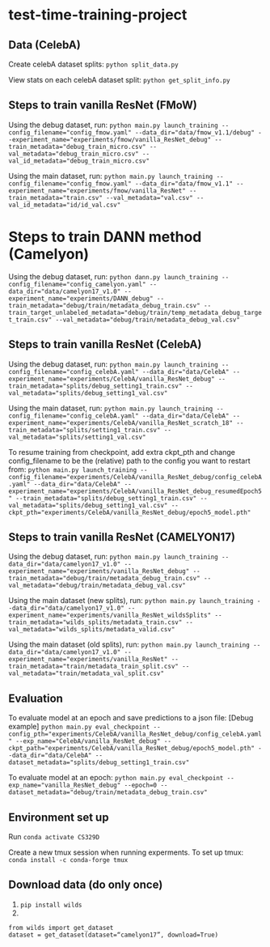 # test-time-training-project

## Data (CelebA)
Create celebA dataset splits:
```python split_data.py```

View stats on each celebA dataset split:
```python get_split_info.py```

## Steps to train vanilla ResNet (FMoW)
Using the debug dataset, run:
```python main.py launch_training --config_filename="config_fmow.yaml" --data_dir="data/fmow_v1.1/debug" --experiment_name="experiments/fmow/vanilla_ResNet_debug" --train_metadata="debug_train_micro.csv" --val_metadata="debug_train_micro.csv" --val_id_metadata="debug_train_micro.csv"```

Using the main dataset, run:
```python main.py launch_training --config_filename="config_fmow.yaml" --data_dir="data/fmow_v1.1" --experiment_name="experiments/fmow/vanilla_ResNet" --train_metadata="train.csv" --val_metadata="val.csv" --val_id_metadata="id/id_val.csv"```

# Steps to train DANN method (Camelyon)
Using the debug dataset, run:
```python dann.py launch_training --config_filename="config_camelyon.yaml" --data_dir="data/camelyon17_v1.0" --experiment_name="experiments/DANN_debug" --train_metadata="debug/train/metadata_debug_train.csv" --train_target_unlabeled_metadata="debug/train/temp_metadata_debug_target_train.csv" --val_metadata="debug/train/metadata_debug_val.csv"```


## Steps to train vanilla ResNet (CelebA)
Using the debug dataset, run:
```python main.py launch_training --config_filename="config_celebA.yaml" --data_dir="data/CelebA" --experiment_name="experiments/CelebA/vanilla_ResNet_debug" --train_metadata="splits/debug_setting1_train.csv" --val_metadata="splits/debug_setting1_val.csv"```

Using the main dataset, run:
```python main.py launch_training --config_filename="config_celebA.yaml" --data_dir="data/CelebA" --experiment_name="experiments/CelebA/vanilla_ResNet_scratch_18" --train_metadata="splits/setting1_train.csv" --val_metadata="splits/setting1_val.csv"```

To resume training from checkpoint, add extra ckpt_pth and change config_filename to be the (relative) path to the config you want to restart from:
```python main.py launch_training --config_filename="experiments/CelebA/vanilla_ResNet_debug/config_celebA.yaml" --data_dir="data/CelebA" --experiment_name="experiments/CelebA/vanilla_ResNet_debug_resumedEpoch5" --train_metadata="splits/debug_setting1_train.csv" --val_metadata="splits/debug_setting1_val.csv" --ckpt_pth="experiments/CelebA/vanilla_ResNet_debug/epoch5_model.pth"```

## Steps to train vanilla ResNet (CAMELYON17)
Using the debug dataset, run:
```python main.py launch_training --data_dir="data/camelyon17_v1.0" --experiment_name="experiments/vanilla_ResNet_debug" --train_metadata="debug/train/metadata_debug_train.csv" --val_metadata="debug/train/metadata_debug_val.csv"```

Using the main dataset (new splits), run:
```python main.py launch_training --data_dir="data/camelyon17_v1.0" --experiment_name="experiments/vanilla_ResNet_wildsSplits" --train_metadata="wilds_splits/metadata_train.csv" --val_metadata="wilds_splits/metadata_valid.csv"```

Using the main dataset (old splits), run:
```python main.py launch_training --data_dir="data/camelyon17_v1.0" --experiment_name="experiments/vanilla_ResNet" --train_metadata="train/metadata_train_split.csv" --val_metadata="train/metadata_val_split.csv"```


## Evaluation
To evaluate model at an epoch and save predictions to a json file:
[Debug example]
```python main.py eval_checkpoint --config_pth="experiments/CelebA/vanilla_ResNet_debug/config_celebA.yaml" --exp_name="CelebA/vanilla_ResNet_debug" --ckpt_path="experiments/CelebA/vanilla_ResNet_debug/epoch5_model.pth" --data_dir="data/CelebA" --dataset_metadata="splits/debug_setting1_train.csv"```

To evaluate model at an epoch:
```python main.py eval_checkpoint --exp_name="vanilla_ResNet_debug" --epoch=0 --dataset_metadata="debug/train/metadata_debug_train.csv"```

## Environment set up
Run `conda activate CS329D`

Create a new tmux session when running experments. 
To set up tmux:
`conda install -c conda-forge tmux`

## Download data (do only once)
1. `pip install wilds`
2. 
```
from wilds import get_dataset
dataset = get_dataset(dataset=“camelyon17”, download=True)
```
